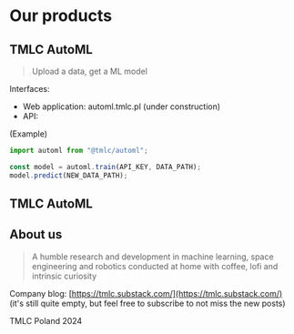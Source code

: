 <link rel="stylesheet" href="https://unpkg.com/mvp.css"> 

# Our products

## TMLC AutoML

> Upload a data, get a ML model

Interfaces:
- Web application: automl.tmlc.pl (under construction)
- API:

(Example)
```ts
import automl from "@tmlc/automl";

const model = automl.train(API_KEY, DATA_PATH);
model.predict(NEW_DATA_PATH);
```

## TMLC AutoML

## About us
> A humble research and development in machine learning, space engineering and robotics conducted at home with coffee, lofi and intrinsic curiosity

Company blog: [https://tmlc.substack.com/](https://tmlc.substack.com/) (it's still quite empty, but feel free to subscribe to not miss the new posts)


TMLC Poland 2024
